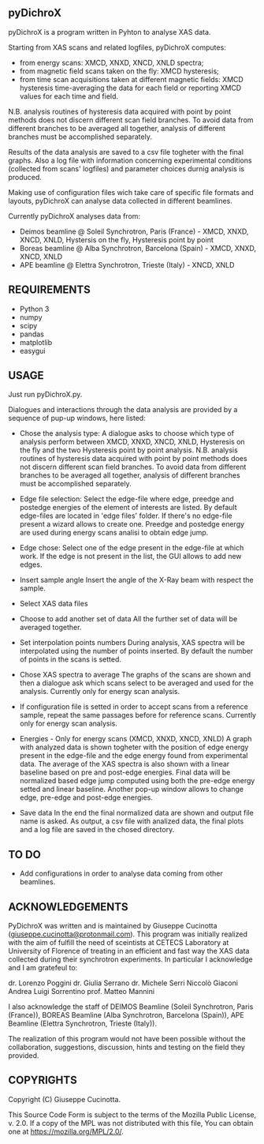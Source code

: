 pyDichroX
---------

pyDichroX is a program written in Pyhton to analyse XAS data.

Starting from XAS scans and related logfiles, pyDichroX computes:
- from energy scans: XMCD, XNXD, XNCD, XNLD spectra;
- from magnetic field scans taken on the fly: XMCD hysteresis;
- from time scan acquisitions taken at different magnetic fields: XMCD hysteresis time-averaging the data for each field or reporting XMCD values for each time and field.

N.B. analysis routines of hysteresis data acquired with point by point methods does not discern different scan field branches. To avoid data from different branches to be averaged all together, analysis of different branches must be accomplished separately.

Results of the data analysis are saved to a csv file togheter with the final graphs.
Also a log file with information concerning experimental conditions (collected from scans' logfiles) and parameter choices durnig analysis is produced.

Making use of configuration files wich take care of specific file formats and layouts, pyDichroX can analyse data collected in different beamlines.

Currently pyDichroX analyses data from:
- Deimos beamline @ Soleil Synchrotron, Paris (France) - XMCD, XNXD, XNCD, XNLD, Hystersis on the fly, Hysteresis point by point
- Boreas beamline @ Alba Synchrotron, Barcelona (Spain) - XMCD, XNXD, XNCD, XNLD
- APE beamline @ Elettra Synchrotron, Trieste (Italy) - XNCD, XNLD


REQUIREMENTS
------------
- Python 3
- numpy
- scipy
- pandas
- matplotlib
- easygui


USAGE
-----
Just run pyDichroX.py.

Dialogues and interactions through the data analysis are provided by a sequence of pup-up windows, here listed: 

- Chose the analysis type:
A dialogue asks to choose which type of analysis perform between XMCD, XNXD, XNCD, XNLD, Hysteresis on the fly and the two Hysteresis point by point analysis.
N.B. analysis routines of hysteresis data acquired with point by point methods does not discern different scan field branches. To avoid data from different branches to be averaged all together, analysis of different branches must be accomplished separately.

- Edge file selection:
Select the edge-file where edge, preedge and postedge energies of the element of interests are listed. By default edge-files are located in 'edge files' folder.
If there's no edge-file present a wizard allows to create one.
Preedge and postedge energy are used during energy scans analisi to obtain edge jump. 

- Edge chose:
Select one of the edge present in the edge-file at which work. If the edge is not present in the list, the GUI allows to add new edges.

- Insert sample angle
Insert the angle of the X-Ray beam with respect the sample.

- Select XAS data files

- Choose to add another set of data
All the further set of data will be averaged together.

- Set interpolation points numbers
During analysis, XAS spectra will be interpolated using the number of points inserted. By default the number of points in the scans is setted.

- Chose XAS spectra to average
The graphs of the scans are shown and then a dialogue ask which scans select
to be averaged and used for the analysis. Currently only for energy scan analysis.

- If configuration file is setted in order to accept scans from a reference sample, repeat the same passages before for reference scans. Currently only for energy scan analysis.

- Energies - Only for energy scans (XMCD, XNXD, XNCD, XNLD)
A graph with analyzed data is shown togheter with the position of edge energy present in the edge-file and the edge energy found from experimental data.
The average of the XAS spectra is also shown with a linear baseline based on pre and post-edge energies. Final data will be normalized based edge jump computed using both the pre-edge energy setted and linear baseline.
Another pop-up window allows to change edge, pre-edge and post-edge energies.

- Save data
In the end the final normalized data are shown and output file name is asked.
As output, a csv file with analized data, the final plots and a log file are
saved in the chosed directory.


TO DO
-----
- Add configurations in order to analyse data coming from other beamlines.


ACKNOWLEDGEMENTS
----------------
PyDichroX was written and is maintained by Giuseppe Cucinotta (giuseppe.cucinotta@protonmail.com).
This program was initially realized with the aim of fulfill the need of sceintists at CETECS Laboratory at University of Florence of treating in an efficient and fast way the XAS data collected during their synchrotron experiments. In particular I acknowledge and I am gratefeul to:

dr. Lorenzo Poggini
dr. Giulia Serrano
dr. Michele Serri
Niccolò Giaconi
Andrea Luigi Sorrentino
prof. Matteo Mannini

I also acknowledge the staff of DEIMOS Beamline (Soleil Synchrotron, Paris (France)), BOREAS Beamline (Alba Synchrotron, Barcelona (Spain)), APE Beamline (Elettra Synchrotron, Trieste (Italy)).

The realization of this program would not have been possible without the collaboration, suggestions, discussion, hints and testing on the field they provided.

COPYRIGHTS
----------
Copyright (C) Giuseppe Cucinotta.

This Source Code Form is subject to the terms of the 
Mozilla Public License, v. 2.0. If a copy of the MPL was not distributed with
this file, You can obtain one at https://mozilla.org/MPL/2.0/.
